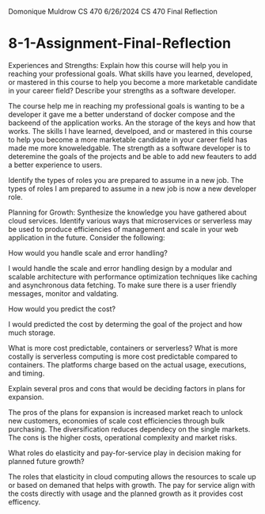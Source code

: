 Domonique Muldrow 
CS 470 
6/26/2024
CS 470 Final Reflection

# 8-1-Assignment-Final-Reflection
Experiences and Strengths: Explain how this course will help you in reaching your professional goals.
What skills have you learned, developed, or mastered in this course to help you become a more marketable candidate in your career field?
Describe your strengths as a software developer.

The course help me in reaching my professional goals is wanting to be a developer it gave me a better understand of docker compose and the backeend 
of the application works. An the storage of the keys and how that works. The skills I have learned, develpoed, and or mastered in this course to help you become a more marketable candidate in your career field has made me more knoweledgable. The strength as a software developer is to deteremine the goals of the projects and be able to add new feauters to add a better experience to users. 

Identify the types of roles you are prepared to assume in a new job.
The types of roles I am prepared to assume in a new job is now a new developer role. 

Planning for Growth: Synthesize the knowledge you have gathered about cloud services.
Identify various ways that microservices or serverless may be used to produce efficiencies of management and scale in your web application in the future. Consider the following:

How would you handle scale and error handling?

I would handle the scale and error handling design by a modular and scalable architecture with performance optimization techniques like caching and asynchronous data fetching. To make sure there is a user friendly messages, monitor and valdating. 

How would you predict the cost?

I would predicted the cost by determing the goal of the project and how much storage. 

What is more cost predictable, containers or serverless?
What is more costally is serverless computing is more cost predictable compared to containers. The platforms charge based on the actual usage, executions, and timing. 

Explain several pros and cons that would be deciding factors in plans for expansion.

The pros of the plans for expansion is increased market reach to unlock new customers, economies of scale  cost efficiencies through bulk purchasing. The diversification reduces dependecy on the single markets. The cons is the higher costs, operational complexity and market risks. 

What roles do elasticity and pay-for-service play in decision making for planned future growth?

The roles that elasticity in cloud computing allows the resources to scale up or based on demaned that helps with growth. The pay for service align with the costs directly with usage and the planned growth as it provides cost efficency. 
